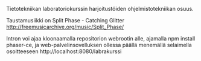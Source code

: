 Tietotekniikan laboratoriokurssin harjoitustöiden ohjelmistotekniikan osuus.

Taustamusiikki on Split Phase - Catching Glitter http://freemusicarchive.org/music/Split_Phase/

Intron voi ajaa kloonaamalla repositorion webrootin alle, ajamalla npm install phaser-ce, ja web-palvelinsovelluksen ollessa päällä menemällä selaimella osoitteeseen http://localhost:8080/labrakurssi